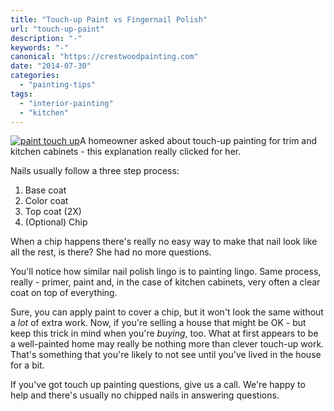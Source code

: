 ```yaml
---
title: "Touch-up Paint vs Fingernail Polish"
url: "touch-up-paint"
description: "-"
keywords: "-"
canonical: "https://crestwoodpainting.com"
date: "2014-07-30"
categories:
  - "painting-tips"
tags:
  - "interior-painting"
  - "kitchen"
---
```


[![paint touch up](/images/Nail-Polish-300x300.jpg)](/2014/07/Nail-Polish.jpg)A homeowner asked about touch-up painting for trim and kitchen cabinets - this explanation really clicked for her.

Nails usually follow a three step process:

1. Base coat
2. Color coat
3. Top coat (2X)
4. (Optional) Chip

When a chip happens there's really no easy way to make that nail look like all the rest, is there?
She had no more questions.
  
You'll notice how similar nail polish lingo is to painting lingo. Same process, really - primer, paint and, in the case of kitchen cabinets, very often a clear coat on top of everything.

Sure, you can apply paint to cover a chip, but it won't look the same without a _lot_ of extra work. Now, if you're selling a house that might be OK - but keep this trick in mind when you're _buying_, too. What at first appears to be a well-painted home may really be nothing more than clever touch-up work. That's something that you're likely to not see until you've lived in the house for a bit.

If you've got touch up painting questions, give us a call. We're happy to help and there's usually no chipped nails in answering questions.
